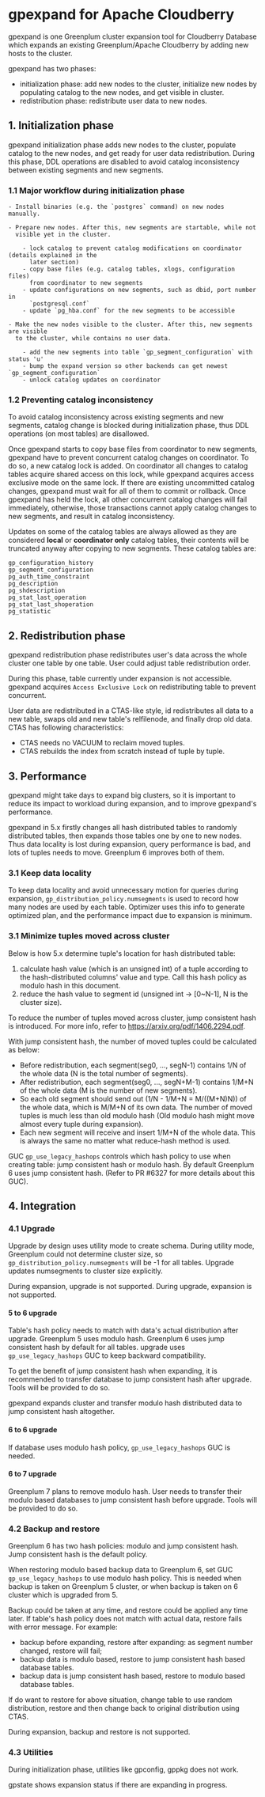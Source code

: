 # gpexpand for Apache Cloudberry

gpexpand is one Greenplum cluster expansion tool for Cloudberry
Database which expands an existing Greenplum/Apache Cloudberry by
adding new hosts to the cluster.

gpexpand has two phases:

* initialization phase: add new nodes to the cluster, initialize new nodes by
populating catalog to the new nodes, and get visible in cluster.
* redistribution phase: redistribute user data to new nodes.

## 1. Initialization phase

gpexpand initialization phase adds new nodes to the cluster, populate catalog to the new nodes,
and get ready for user data redistribution. During this phase, DDL operations
are disabled to avoid catalog inconsistency between existing segments and new segments.

### 1.1 Major workflow during initialization phase

	- Install binaries (e.g. the `postgres` command) on new nodes manually.

	- Prepare new nodes. After this, new segments are startable, while not
	  visible yet in the cluster.

		- lock catalog to prevent catalog modifications on coordinator (details explained in the
		  later section)
		- copy base files (e.g. catalog tables, xlogs, configuration files)
		  from coordinator to new segments
		- update configurations on new segments, such as dbid, port number in
		  `postgresql.conf`
		- update `pg_hba.conf` for the new segments to be accessible

	- Make the new nodes visible to the cluster. After this, new segments are visible
	  to the cluster, while contains no user data.

		- add the new segments into table `gp_segment_configuration` with status 'u'
		- bump the expand version so other backends can get newest `gp_segment_configuration`
		- unlock catalog updates on coordinator

### 1.2 Preventing catalog inconsistency

To avoid catalog inconsistency across existing segments and new segments,
catalog change is blocked during initialization phase, thus DDL operations (on most
tables) are disallowed.

Once gpexpand starts to copy base files from coordinator to new segments, gpexpand have to
prevent concurrent catalog changes on coordinator. To do so, a new catalog lock is added.
On coordinator all changes to catalog tables acquire shared access on
this lock, while gpexpand acquires access exclusive mode on the same lock. If
there are existing uncommitted catalog changes, gpexpand must wait for all of
them to commit or rollback. Once gpexpand has held the lock, all other concurrent
catalog changes will fail immediately, otherwise, those transactions cannot apply
catalog changes to new segments, and result in catalog inconsistency.

Updates on some of the catalog tables are always allowed as they are
considered __local__ or __coordinator only__ catalog tables, their contents will be
truncated anyway after copying to new segments. These catalog tables are:

    gp_configuration_history
    gp_segment_configuration
    pg_auth_time_constraint
    pg_description
    pg_shdescription
    pg_stat_last_operation
    pg_stat_last_shoperation
    pg_statistic

## 2. Redistribution phase

gpexpand redistribution phase redistributes user's data across the whole cluster
one table by one table. User could adjust table redistribution order.

During this phase, table currently under expansion is not accessible. gpexpand
acquires `Access Exclusive Lock` on redistributing table to prevent concurrent.

User data are redistributed in a CTAS-like style, id redistributes all data to
a new table, swaps old and new table's relfilenode, and finally drop old data.
CTAS has following characteristics:

* CTAS needs no VACUUM to reclaim moved tuples.
* CTAS rebuilds the index from scratch instead of tuple by tuple.

## 3. Performance

gpexpand might take days to expand big clusters, so it is important to reduce its
impact to workload during expansion, and to improve gpexpand's performance.

gpexpand in 5.x firstly changes all hash distributed tables to randomly distributed
tables, then expands those tables one by one to new nodes. Thus data locality is
lost during expansion, query performance is bad, and lots of tuples needs to move.
Greenplum 6 improves both of them.

### 3.1 Keep data locality

To keep data locality and avoid unnecessary motion for queries during expansion,
`gp_distribution_policy.numsegments` is used to record how many nodes are used by
each table. Optimizer uses this info to generate optimized plan, and the performance
impact due to expansion is minimum.

### 3.1 Minimize tuples moved across cluster

Below is how 5.x determine tuple's location for hash distributed table:

1. calculate hash value (which is an unsigned int) of a tuple according to the
hash-distributed columns' value and type. Call this hash policy as modulo hash
in this document.
2. reduce the hash value to segment id (unsigned int -> [0~N-1], N is the cluster
size).

To reduce the number of tuples moved across cluster, jump consistent hash is
introduced. For more info, refer to https://arxiv.org/pdf/1406.2294.pdf.

With jump consistent hash, the number of moved tuples could be calculated as below:

* Before redistribution, each segment(seg0, ..., segN-1) contains 1/N of the
whole data (N is the total number of segments).
* After redistribution, each segment(seg0, ..., segN+M-1) contains 1/M+N of the
whole data (M is the number of new segments).
* So each old segment should send out (1/N - 1/M+N = M/((M+N)N)) of the whole data,
which is M/M+N of its own data. The number of moved tuples is much less than old
modulo hash (Old modulo hash might move almost every tuple during expansion).
* Each new segment will receive and insert 1/M+N of the whole data. This is
always the same no matter what reduce-hash method is used.

GUC `gp_use_legacy_hashops` controls which hash policy to use when creating table:
jump consistent hash or modulo hash. By default Greenplum 6 uses jump consistent
hash. (Refer to PR #6327 for more details about this GUC).

## 4. Integration

### 4.1 Upgrade

Upgrade by design uses utility mode to create schema. During utility mode, Greenplum
could not determine cluster size, so `gp_distribution_policy.numsegments` will be
-1 for all tables. Upgrade updates numsegments to cluster size explicitly.

During expansion, upgrade is not supported. During upgrade, expansion is not supported.

#### 5 to 6 upgrade

Table's hash policy needs to match with data's actual distribution after upgrade.
Greenplum 5 uses modulo hash. Greenplum 6 uses jump consistent hash by default
for all tables. upgrade uses `gp_use_legacy_hashops` GUC to keep backward
compatibility.

To get the benefit of jump consistent hash when expanding, it is recommended to
transfer database to jump consistent hash after upgrade. Tools will be provided
to do so.

gpexpand expands cluster and transfer modulo hash distributed data to jump
consistent hash altogether.

#### 6 to 6 upgrade

If database uses modulo hash policy, `gp_use_legacy_hashops` GUC is needed.

#### 6 to 7 upgrade

Greenplum 7 plans to remove modulo hash. User needs to transfer their modulo based
databases to jump consistent hash before upgrade. Tools will be provided to do so.

### 4.2 Backup and restore

Greenplum 6 has two hash policies: modulo and jump consistent hash. Jump consistent
hash is the default policy.

When restoring modulo based backup data to Greenplum 6, set GUC
`gp_use_legacy_hashops` to use modulo hash policy. This is needed when backup is
taken on Greenplum 5 cluster, or when backup is taken on 6 cluster which is
upgraded from 5.

Backup could be taken at any time, and restore could be applied any time later.
If table's hash policy does not match with actual data, restore fails with error
message. For example:

- backup before expanding, restore after expanding: as segment number changed,
restore will fail;
- backup data is modulo based, restore to jump consistent hash based database tables.
- backup data is jump consistent hash based, restore to modulo based database tables.

If do want to restore for above situation, change table to use random distribution,
restore and then change back to original distribution using CTAS.

During expansion, backup and restore is not supported.

### 4.3 Utilities

During initialization phase, utilities like gpconfig, gppkg does not work.

gpstate shows expansion status if there are expanding in progress.
